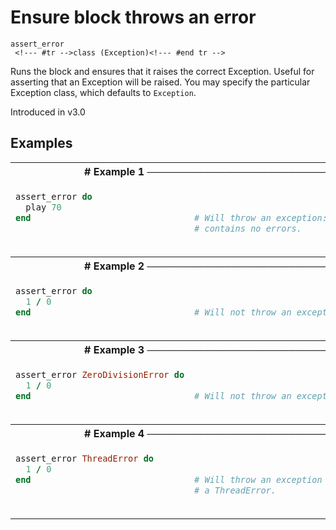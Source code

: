 # Ensure block throws an error

```
assert_error 
 <!--- #tr -->class (Exception)<!--- #end tr -->
```


Runs the block and ensures that it raises the correct Exception. Useful for asserting that an Exception will be raised. You may specify the particular Exception class, which defaults to `Exception`.

Introduced in v3.0

## Examples

<table class="examples">
<tr>
<th colspan="2" class="even head"># Example 1 ──────────────────────────────────────────────────────</th>
</tr>
<tr>
<td class="even">

```ruby
assert_error do
  play 70
end                        
                           



```

</td>
<td class="even">

<!--- #tr -->
```ruby
 
 
# Will throw an exception: "Assert error failed!" as the block
# contains no errors.



```
<!--- #end tr -->

</td>
</tr>
<tr>
<th colspan="2" class="odd head"># Example 2 ──────────────────────────────────────────────────────</th>
</tr>
<tr>
<td class="odd">

```ruby
assert_error do
  1 / 0
end                        



```

</td>
<td class="odd">

<!--- #tr -->
```ruby
 
 
# Will not throw an exception as the block contains an error.



```
<!--- #end tr -->

</td>
</tr>
<tr>
<th colspan="2" class="even head"># Example 3 ──────────────────────────────────────────────────────</th>
</tr>
<tr>
<td class="even">

```ruby
assert_error ZeroDivisionError do
  1 / 0
end                        



```

</td>
<td class="even">

<!--- #tr -->
```ruby
 
 
# Will not throw an exception as the block contains a ZeroDivisionError.



```
<!--- #end tr -->

</td>
</tr>
<tr>
<th colspan="2" class="odd head"># Example 4 ──────────────────────────────────────────────────────</th>
</tr>
<tr>
<td class="odd">

```ruby
assert_error ThreadError do
  1 / 0
end                        
                           



```

</td>
<td class="odd">

<!--- #tr -->
```ruby
 
 
# Will throw an exception as the block contains a ZeroDivisionError rather than
# a ThreadError.



```
<!--- #end tr -->

</td>
</tr>
</table>

